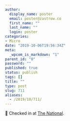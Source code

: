 ```yaml
---
author:
  display_name: poster
  email: poster@zastrow.co
  first_name: ""
  last_name: ""
  login: poster
categories:
- Micro
date: "2019-10-06T19:56:34Z"
meta:
  _wpcom_is_markdown: "1"
parent_id: "0"
password: ""
published: true
status: publish
tags: []
title: ""
type: post
slug: 711
aliases:
  - /2019/10/711/
---
```

<p><span>📍</span> Checked in at <a href="http://4sq.com/61MPTU">The National</a>.</p>
